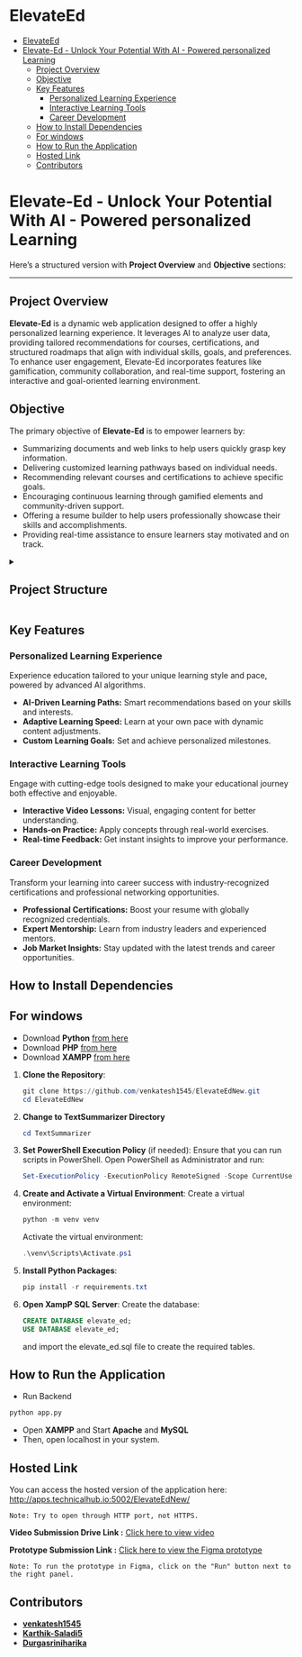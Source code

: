 # ElevateEd
- [ElevateEd](#elevateed)
- [Elevate-Ed - Unlock Your Potential With AI - Powered personalized Learning](#elevate-ed---unlock-your-potential-with-ai---powered-personalized-learning)
  - [Project Overview](#project-overview)
  - [Objective](#objective)
  - [Key Features](#key-features)
    - [Personalized Learning Experience](#personalized-learning-experience)
    - [Interactive Learning Tools](#interactive-learning-tools)
    - [Career Development](#career-development)
  - [How to Install Dependencies](#how-to-install-dependencies)
  - [For windows](#for-windows)
  - [How to Run the Application](#how-to-run-the-application)
  - [Hosted Link](#hosted-link)
  - [Contributors](#contributors)

# Elevate-Ed - Unlock Your Potential With AI - Powered personalized Learning

Here’s a structured version with **Project Overview** and **Objective** sections:

---

## Project Overview

**Elevate-Ed** is a dynamic web application designed to offer a highly personalized learning experience. It leverages AI to analyze user data, providing tailored recommendations for courses, certifications, and structured roadmaps that align with individual skills, goals, and preferences. To enhance user engagement, Elevate-Ed incorporates features like gamification, community collaboration, and real-time support, fostering an interactive and goal-oriented learning environment.

## Objective

The primary objective of **Elevate-Ed** is to empower learners by:

- Summarizing documents and web links to help users quickly grasp key information.
- Delivering customized learning pathways based on individual needs.
- Recommending relevant courses and certifications to achieve specific goals.
- Encouraging continuous learning through gamified elements and community-driven support.
- Offering a resume builder to help users professionally showcase their skills and accomplishments.
- Providing real-time assistance to ensure learners stay motivated and on track.

<details>
<summary>
<h2>Project Structure</h2>
</summary>

```
/
├── Dashboard/
│ ├── TextSummarizer-master/
│ │ ├── Templates/
│ │ │ ├── index.html
│ │ ├── static/
│ │ │ ├── css/
│ │ │ │ ├── styles.css
│ │ │ └── script/
│ │ │ └── script.js
│ │ ├── app.py
│ │ ├── package-lock.json
│ │ ├── requirements.txt
│ │ └── tempCodeRunnerFile.py
│ ├── uploads/
│ │ ├── 2_1738258894.png
│ │ ├── 2_1738258917.png
│ │ ├── 2_1738259934.png
│ │ ├── 2_1738260249.png
│ │ ├── 2_1738260352.png
│ │ ├── 4_1738441563.png
│ │ └── 4_1738441601.png
│ ├── UD_styles.css
│ ├── default_avatar.jpg
│ ├── delete_skill.php
│ ├── header.php
│ ├── header_script.js
│ ├── header_styles.css
│ ├── landing_page.php
│ ├── landing_styles.css
│ ├── logout.php
│ ├── profile.css
│ ├── profile.js
│ ├── progress.js
│ ├── progress.php
│ ├── progress_styles.css
│ ├── update_profile.php
│ ├── user_dashboard.php
│ └── view_profile.php
├── WebDevelopmentCourse/
│ ├── Group 1.png
│ ├── auth-styles.css
│ ├── styles.css
│ ├── auth.js
│ ├── db.php
│ ├── logout.php
│ ├── signin.php
│ ├── signup.php
│ ├── ElevateEd_index.html
│ ├── index.html
│ ├── signin.html
│ └── signup.html
├── Group 1.png
├── auth-styles.css
├── styles.css
├── auth.js
├── db.php
├── logout.php
├── signin.php
├── signup.php
├── ElevateEd_index.html
├── index.html
├── signin.html
├── signup.html
└── README.md
```

</details>

## Key Features

### Personalized Learning Experience

Experience education tailored to your unique learning style and pace, powered by advanced AI algorithms.

- **AI-Driven Learning Paths:** Smart recommendations based on your skills and interests.
- **Adaptive Learning Speed:** Learn at your own pace with dynamic content adjustments.
- **Custom Learning Goals:** Set and achieve personalized milestones.

### Interactive Learning Tools

Engage with cutting-edge tools designed to make your educational journey both effective and enjoyable.

- **Interactive Video Lessons:** Visual, engaging content for better understanding.
- **Hands-on Practice:** Apply concepts through real-world exercises.
- **Real-time Feedback:** Get instant insights to improve your performance.

### Career Development

Transform your learning into career success with industry-recognized certifications and professional networking opportunities.

- **Professional Certifications:** Boost your resume with globally recognized credentials.
- **Expert Mentorship:** Learn from industry leaders and experienced mentors.
- **Job Market Insights:** Stay updated with the latest trends and career opportunities.

## How to Install Dependencies

## For windows

- Download **Python** [from here](https://www.python.org/downloads/)
- Download **PHP** [from here](https://windows.php.net/download#php-8.4)
- Download **XAMPP** [from here](https://www.apachefriends.org/download.html)

1. **Clone the Repository**:

   ```powershell
   git clone https://github.com/venkatesh1545/ElevateEdNew.git
   cd ElevateEdNew
   ```

2. **Change to TextSummarizer Directory**
   ```powershell
   cd TextSummarizer
   ```

3. **Set PowerShell Execution Policy** (if needed):
   Ensure that you can run scripts in PowerShell. Open PowerShell as Administrator and run:

   ```powershell
   Set-ExecutionPolicy -ExecutionPolicy RemoteSigned -Scope CurrentUser
   ```

4. **Create and Activate a Virtual Environment**:
   Create a virtual environment:

   ```powershell
   python -m venv venv
   ```

   Activate the virtual environment:

   ```powershell
   .\venv\Scripts\Activate.ps1
   ```

5. **Install Python Packages**:
   ```powershell
   pip install -r requirements.txt
   ```
6. **Open XampP SQL Server**:
   Create the database:
   ```SQL
   CREATE DATABASE elevate_ed;
   USE DATABASE elevate_ed;
   ```
   and import the elevate_ed.sql file to create the required tables.
## How to Run the Application

- Run Backend

```bash
python app.py
```

- Open **XAMPP** and Start **Apache** and **MySQL**
- Then, open localhost in your system.

## Hosted Link
You can access the hosted version of the application here: http://apps.technicalhub.io:5002/ElevateEdNew/
```
Note: Try to open through HTTP port, not HTTPS.
```
**Video Submission Drive Link :** [Click here to view video](https://drive.google.com/file/d/1yFGqz1KzWulBHc4r99BAFEU1l_jFAO-g/view?usp=drivesdk)

**Prototype Submission Link :**
[Click here to view the Figma prototype](https://www.figma.com/design/7lnX2yVaXxM9ReoiI4mVrz/Untitled?node-id=0-1&t=onqGGS0TaqKKyuFT-1)
```
Note: To run the prototype in Figma, click on the "Run" button next to the right panel.
```

## Contributors

- [**venkatesh1545**](https://github.com/venkatesh1545)
- [**Karthik-Saladi5**](https://github.com/Karthik-Saladi5)
- [**Durgasriniharika**](https://github.com/Durgasriniharika)